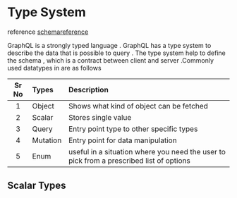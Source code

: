 
# Type System

reference [schemareference](https://www.apollographql.com/docs/apollo-server/v2/essentials/schema.html)

 GraphQL is a strongly typed language  . GraphQL has a type system to describe the data that is possible to query . The type system help to define the schema , which is a contract between client and server .Commonly used datatypes in are as follows

|Sr No |  Types              |  Description
|:----:|:--------------------------|:------------------
| 1    | Object     | Shows what kind of object can be fetched
| 2    | Scalar    | Stores single value
| 3   | Query    | Entry point type to other specific types
| 4    | Mutation   | Entry point for data manipulation
| 5   | Enum   | useful in a situation where you need the user to pick from a prescribed list of options

## Scalar Types